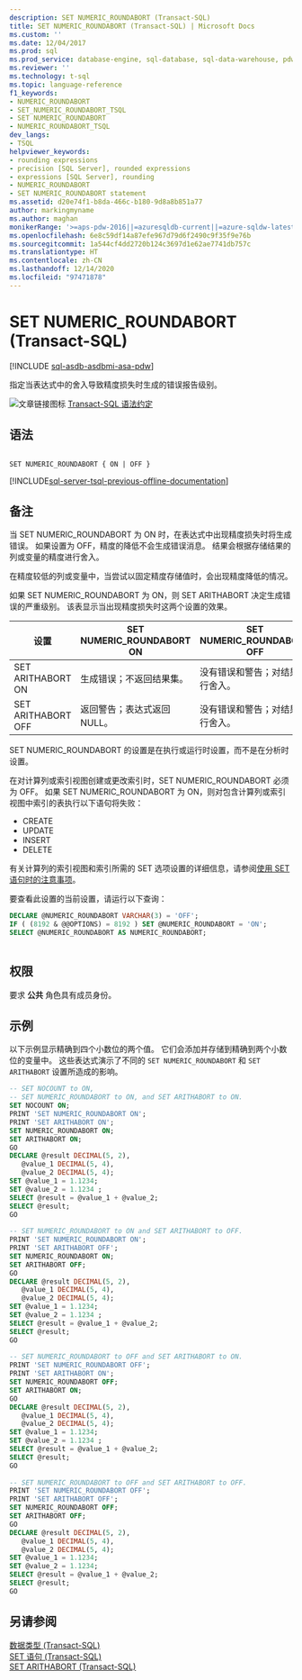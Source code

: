 ```yaml
---
description: SET NUMERIC_ROUNDABORT (Transact-SQL)
title: SET NUMERIC_ROUNDABORT (Transact-SQL) | Microsoft Docs
ms.custom: ''
ms.date: 12/04/2017
ms.prod: sql
ms.prod_service: database-engine, sql-database, sql-data-warehouse, pdw
ms.reviewer: ''
ms.technology: t-sql
ms.topic: language-reference
f1_keywords:
- NUMERIC_ROUNDABORT
- SET_NUMERIC_ROUNDABORT_TSQL
- SET NUMERIC_ROUNDABORT
- NUMERIC_ROUNDABORT_TSQL
dev_langs:
- TSQL
helpviewer_keywords:
- rounding expressions
- precision [SQL Server], rounded expressions
- expressions [SQL Server], rounding
- NUMERIC_ROUNDABORT
- SET NUMERIC_ROUNDABORT statement
ms.assetid: d20e74f1-b8da-466c-b180-9d8a8b851a77
author: markingmyname
ms.author: maghan
monikerRange: '>=aps-pdw-2016||=azuresqldb-current||=azure-sqldw-latest||>=sql-server-2016||>=sql-server-linux-2017||=azuresqldb-mi-current'
ms.openlocfilehash: 6e8c59df14a87efe967d79d6f2490c9f35f9e76b
ms.sourcegitcommit: 1a544cf4dd2720b124c3697d1e62ae7741db757c
ms.translationtype: HT
ms.contentlocale: zh-CN
ms.lasthandoff: 12/14/2020
ms.locfileid: "97471878"
---
```

# <a name="set-numeric_roundabort-transact-sql"></a>SET NUMERIC_ROUNDABORT (Transact-SQL)
[!INCLUDE [sql-asdb-asdbmi-asa-pdw](../../includes/applies-to-version/sql-asdb-asdbmi-asa-pdw.md)]

指定当表达式中的舍入导致精度损失时生成的错误报告级别。  
  
![文章链接图标](../../database-engine/configure-windows/media/topic-link.gif "文章链接图标") [Transact-SQL 语法约定](../../t-sql/language-elements/transact-sql-syntax-conventions-transact-sql.md)  

## <a name="syntax"></a>语法

```syntaxsql

SET NUMERIC_ROUNDABORT { ON | OFF }
```
  
[!INCLUDE[sql-server-tsql-previous-offline-documentation](../../includes/sql-server-tsql-previous-offline-documentation.md)]

## <a name="remarks"></a>备注
当 SET NUMERIC_ROUNDABORT 为 ON 时，在表达式中出现精度损失时将生成错误。 如果设置为 OFF，精度的降低不会生成错误消息。 结果会根据存储结果的列或变量的精度进行舍入。  
  
在精度较低的列或变量中，当尝试以固定精度存储值时，会出现精度降低的情况。  
  
如果 SET NUMERIC_ROUNDABORT 为 ON，则 SET ARITHABORT 决定生成错误的严重级别。 该表显示当出现精度损失时这两个设置的效果。  
  
|设置|SET NUMERIC_ROUNDABORT ON|SET NUMERIC_ROUNDABORT OFF|
|-------------|--------------------------------|---------------------------------|
|SET ARITHABORT ON|生成错误；不返回结果集。|没有错误和警告；对结果进行舍入。|  
|SET ARITHABORT OFF|返回警告；表达式返回 NULL。|没有错误和警告；对结果进行舍入。|  

SET NUMERIC_ROUNDABORT 的设置是在执行或运行时设置，而不是在分析时设置。

在对计算列或索引视图创建或更改索引时，SET NUMERIC_ROUNDABORT 必须为 OFF。 如果 SET NUMERIC_ROUNDABORT 为 ON，则对包含计算列或索引视图中索引的表执行以下语句将失败：

- CREATE 
- UPDATE 
- INSERT 
- DELETE 

有关计算列的索引视图和索引所需的 SET 选项设置的详细信息，请参阅[使用 SET 语句时的注意事项](../../t-sql/statements/set-statements-transact-sql.md#considerations-when-you-use-the-set-statements)。
  
要查看此设置的当前设置，请运行以下查询：
  
```sql
DECLARE @NUMERIC_ROUNDABORT VARCHAR(3) = 'OFF';  
IF ( (8192 & @@OPTIONS) = 8192 ) SET @NUMERIC_ROUNDABORT = 'ON';  
SELECT @NUMERIC_ROUNDABORT AS NUMERIC_ROUNDABORT;  
  
```  
  
## <a name="permissions"></a>权限  
要求 **公共** 角色具有成员身份。  
  
## <a name="examples"></a>示例  
以下示例显示精确到四个小数位的两个值。 它们会添加并存储到精确到两个小数位的变量中。 这些表达式演示了不同的 `SET NUMERIC_ROUNDABORT` 和 `SET ARITHABORT` 设置所造成的影响。  
  
```sql
-- SET NOCOUNT to ON,   
-- SET NUMERIC_ROUNDABORT to ON, and SET ARITHABORT to ON.  
SET NOCOUNT ON;  
PRINT 'SET NUMERIC_ROUNDABORT ON';  
PRINT 'SET ARITHABORT ON';  
SET NUMERIC_ROUNDABORT ON;  
SET ARITHABORT ON;  
GO  
DECLARE @result DECIMAL(5, 2),  
   @value_1 DECIMAL(5, 4),   
   @value_2 DECIMAL(5, 4);  
SET @value_1 = 1.1234;  
SET @value_2 = 1.1234 ;  
SELECT @result = @value_1 + @value_2;  
SELECT @result;  
GO  
  
-- SET NUMERIC_ROUNDABORT to ON and SET ARITHABORT to OFF.  
PRINT 'SET NUMERIC_ROUNDABORT ON';  
PRINT 'SET ARITHABORT OFF';  
SET NUMERIC_ROUNDABORT ON;  
SET ARITHABORT OFF;  
GO  
DECLARE @result DECIMAL(5, 2),  
   @value_1 DECIMAL(5, 4),   
   @value_2 DECIMAL(5, 4);  
SET @value_1 = 1.1234;  
SET @value_2 = 1.1234 ;  
SELECT @result = @value_1 + @value_2;  
SELECT @result;  
GO  
  
-- SET NUMERIC_ROUNDABORT to OFF and SET ARITHABORT to ON.  
PRINT 'SET NUMERIC_ROUNDABORT OFF';  
PRINT 'SET ARITHABORT ON';  
SET NUMERIC_ROUNDABORT OFF;  
SET ARITHABORT ON;  
GO  
DECLARE @result DECIMAL(5, 2),  
   @value_1 DECIMAL(5, 4),   
   @value_2 DECIMAL(5, 4);  
SET @value_1 = 1.1234;  
SET @value_2 = 1.1234 ;  
SELECT @result = @value_1 + @value_2;  
SELECT @result;  
GO  
  
-- SET NUMERIC_ROUNDABORT to OFF and SET ARITHABORT to OFF.  
PRINT 'SET NUMERIC_ROUNDABORT OFF';  
PRINT 'SET ARITHABORT OFF';  
SET NUMERIC_ROUNDABORT OFF;  
SET ARITHABORT OFF;  
GO  
DECLARE @result DECIMAL(5, 2),  
   @value_1 DECIMAL(5, 4),   
   @value_2 DECIMAL(5, 4);  
SET @value_1 = 1.1234;  
SET @value_2 = 1.1234;  
SELECT @result = @value_1 + @value_2;  
SELECT @result;  
GO  
```  
  
## <a name="see-also"></a>另请参阅  
[数据类型 (Transact-SQL)](../../t-sql/data-types/data-types-transact-sql.md)   
[SET 语句 (Transact-SQL)](../../t-sql/statements/set-statements-transact-sql.md)   
[SET ARITHABORT (Transact-SQL)](../../t-sql/statements/set-arithabort-transact-sql.md)  
  
  
